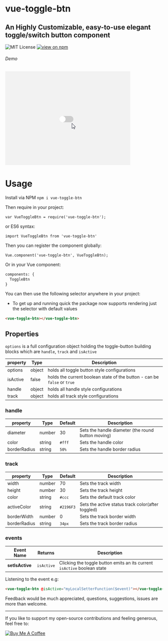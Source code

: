 # vue-toggle-btn
## An Highly Customizable, easy-to-use elegant toggle/switch button component

![MIT License](https://badgen.net/badge/license/MIT/blue "MIT License")
[![view on npm](http://img.shields.io/npm/v/vue-toggle-btn.svg?colorB=red)](https://www.npmjs.org/package/vue-toggle-btn)

###### Demo
![toggle-btn](https://github.com/JonathanDn/vue-toggle-btn/blob/master/toggle_btn.gif "Vue Toggle Btn")

# Usage
Install via NPM ```npm i vue-toggle-btn```

Then require in your project:
```
var VueToggleBtn = require('vue-toggle-btn');
```
or ES6 syntax:
```
import VueToggleBtn from 'vue-toggle-btn'
```
Then you can register the component globally:
```
Vue.component('vue-toggle-btn', VueToggleBtn);
```
Or in your Vue component:
```
components: {
  ToggleBtn
}
```
You can then use the following selector anywhere in your project:
* To get up and running quick the package now supports rendering just the selector with default values
```html
<vue-toggle-btn></vue-toggle-btn>
```
## Properties
```options``` is a full configuration object holding the toggle-button building blocks which are ```handle```,  ```track``` and ```isActive```

| property | Type  | Description |
| --- | ---  | --- |
| options | object | holds all toggle button style configurations |
| isActive | false | holds the current boolean state of the button - can be `false` or `true` |
| handle | object | holds all handle style configurations |
| track | object | holds all track style configurations |


### handle
| property | Type | Default | Description |
| --- | --- | --- | --- |
| diameter | number | 30 | Sets the handle diameter (the round button moving) |
| color | string | ```#fff``` | Sets the handle color |
| borderRadius | string | ```50%``` | Sets the handle border radius |

### track
| property | Type | Default | Description |
| --- | --- | --- | --- |
| width | number | 70 | Sets the track width |
| height | number | 30 | Sets the track height |
| color | string | ```#ccc``` | Sets the default track color |
| activeColor | string | ```#2196F3``` | Sets the active status track color(after toggled) |
| borderWidth | number | 0 | Sets the track border width |
| borderRadius | string | ```34px``` | Sets the track border radius |

### events
| Event Name | Returns | Description |
| --- | ---  | --- |
| **setIsActive** | `isActive` | Clicking the toggle button emits an its current `isActive` boolean state |

Listening to the event e.g:
```html
<vue-toggle-btn @isActive="myLocalSetterFunction($event)"></vue-toggle-btn>
```

Feedback would be much appreciated, questions, suggestions, issues are more than welcome.

---

If you like to support my open-source contributions and feeling generous, feel free to:

<a href="https://www.buymeacoffee.com/agUdP2R" target="_blank"><img src="https://www.buymeacoffee.com/assets/img/custom_images/orange_img.png" alt="Buy Me A Coffee" style="height: auto !important;width: auto !important;" ></a>
